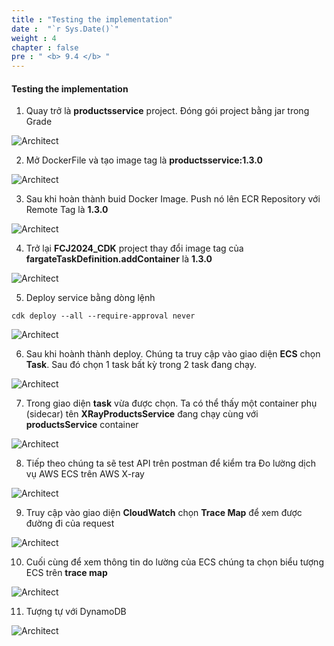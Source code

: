 ```yaml
---
title : "Testing the implementation"
date :  "`r Sys.Date()`" 
weight : 4
chapter : false
pre : " <b> 9.4 </b> "
---
```


#### Testing the implementation

1. Quay trở là **productsservice** project. Đóng gói project bằng jar trong Grade

![Architect](/images/9/implement/010.png/?featherlight=false&width=60pc)

2. Mở DockerFile và tạo image tag là **productsservice:1.3.0**

![Architect](/images/9/implement/02.png/?featherlight=false&width=60pc)

3. Sau khi hoàn thành buid Docker Image. Push nó lên ECR Repository với Remote Tag là **1.3.0**

![Architect](/images/9/implement/03.png/?featherlight=false&width=60pc)


4. Trở lại **FCJ2024_CDK** project thay đổi image tag của **fargateTaskDefinition.addContainer** là **1.3.0**

![Architect](/images/9/implement/04.png/?featherlight=false&width=60pc)

5. Deploy service bằng dòng lệnh

```
cdk deploy --all --require-approval never
```

![Architect](/images/9/implement/05.png/?featherlight=false&width=60pc)

6. Sau khi hoành thành deploy. Chúng ta truy cập vào giao diện **ECS** chọn **Task**. Sau đó chọn 1 task bất kỳ trong 2 task đang chạy.

![Architect](/images/9/implement/06.png/?featherlight=false&width=60pc)

7. Trong giao diện **task** vừa được chọn. Ta có thể thấy một container phụ (sidecar) tên **XRayProductsService** đang chạy cùng với **productsService** container

![Architect](/images/9/implement/07.png/?featherlight=false&width=60pc)

8. Tiếp theo chúng ta sẽ test API trên postman để kiểm tra Đo lường dịch vụ AWS ECS trên AWS X-ray

![Architect](/images/9/implement/08.png/?featherlight=false&width=60pc)

9. Truy cập vào giao diện **CloudWatch** chọn **Trace Map** để xem được đường đi của request

![Architect](/images/9/implement/09.png/?featherlight=false&width=60pc)

10. Cuối cùng để xem thông tin do lường của ECS chúng ta chọn biểu tượng ECS trên **trace map**

![Architect](/images/9/implement/10.png/?featherlight=false&width=60pc)

11. Tượng tự với DynamoDB

![Architect](/images/9/implement/11.png/?featherlight=false&width=60pc)


